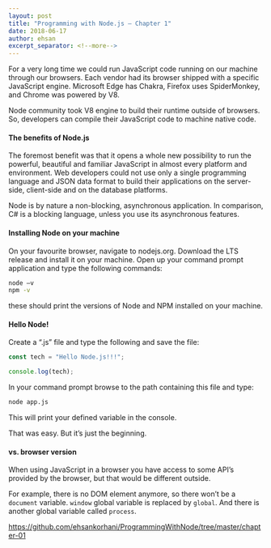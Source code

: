 ```yaml
---
layout: post
title: "Programming with Node.js – Chapter 1"
date: 2018-06-17
author: ehsan
excerpt_separator: <!--more-->
---
```


For a very long time we could run JavaScript code running on our machine through our browsers. Each vendor had its browser shipped with a specific JavaScript engine. Microsoft Edge has Chakra, Firefox uses SpiderMonkey, and Chrome was powered by V8.

Node community took V8 engine to build their runtime outside of browsers. So, developers can compile their JavaScript code to machine native code.
<!--more-->

#### The benefits of Node.js
The foremost benefit was that it opens a whole new possibility to run the powerful, beautiful and familiar JavaScript in almost every platform and environment. Web developers could not use only a single programming language and JSON data format to build their applications on the server-side, client-side and on the database platforms.

Node is by nature a non-blocking, asynchronous application. In comparison, C# is a blocking language, unless you use its asynchronous features.

#### Installing Node on your machine
On your favourite browser, navigate to nodejs.org. Download the LTS release and install it on your machine.
Open up your command prompt application and type the following commands:

```bash
node –v
npm -v
```

these should print the versions of Node and NPM installed on your machine.

#### Hello Node!
Create a “.js” file and type the following and save the file:

```javascript
const tech = "Hello Node.js!!!";

console.log(tech);
```

In your command prompt browse to the path containing this file and type:

```bash
node app.js
```

This will print your defined variable in the console.

That was easy. But it’s just the beginning.

#### vs. browser version
When using JavaScript in a browser you have access to some API’s provided by the browser, but that would be different outside.

For example, there is no DOM element anymore, so there won’t be a `document` variable. `window` global variable is replaced by `global`. And there is another global variable called `process`.

https://github.com/ehsankorhani/ProgrammingWithNode/tree/master/chapter-01
